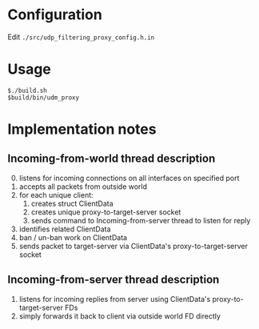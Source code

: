 # Configuration
Edit ```./src/udp_filtering_proxy_config.h.in```

# Usage
```
$./build.sh
$build/bin/udm_proxy
```

# Implementation notes

## Incoming-from-world thread description
0. listens for incoming connections on all interfaces on specified port
1. accepts all packets from outside world
3. for each unique client:
	1. creates struct ClientData
	2. creates unique proxy-to-target-server socket
	3. sends command to Incoming-from-server thread to listen for reply
2. identifies related ClientData
3. ban / un-ban work on ClientData
4. sends packet to target-server via ClientData's proxy-to-target-server socket

## Incoming-from-server thread description
1. listens for incoming replies from server using ClientData's proxy-to-target-server FDs 
3. simply forwards it back to client via outside world FD directly
